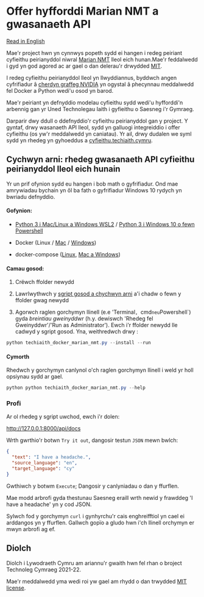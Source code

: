 # Offer hyfforddi Marian NMT a gwasanaeth API

[Read in English](docs/EN.md)

Mae'r project hwn yn cynnwys popeth sydd ei hangen i redeg peiriant cyfieithu peirianyddol niwral [Marian NMT][1] lleol eich hunan.Mae'r feddalwedd i gyd yn god agored ac ar gael o dan delerau'r drwydded [MIT][11].

I redeg cyfieithu peirianyddol lleol yn llwyddiannus, byddwch angen cyfrifiadur â [cherdyn graffeg NVIDIA][14] yn ogystal â phecynnau meddalwedd fel Docker a Python wedi'u osod yn barod.

Mae'r peiriant yn defnyddio modelau cyfieithu sydd wedi'u hyfforddi'n arbennig gan yr Uned Technolegau Iaith i gyfieithu o Saesneg i'r Gymraeg. 

Darparir dwy ddull o ddefnyddio'r cyfieithu peirianyddol gan y project. Y gyntaf, drwy wasanaeth API lleol, sydd yn galluogi integreiddio i offer cyfieithu (os yw'r meddalwedd yn caniatau). Yr ail, drwy dudalen we syml sydd yn rhedeg yn gyhoeddus a [cyfieithu.techiaith.cymru][5].


## Cychwyn arni: rhedeg gwasanaeth API cyfieithu peirianyddol lleol eich hunain

Yr un prif ofynion sydd eu hangen i bob math o gyfrifiadur. Ond mae amrywiadau bychain yn ôl ba fath o gyfrifiadur Windows 10 rydych yn bwriadu defnyddio.

#### Gofynion:

  * [Python 3 i Mac/Linux a Windows WSL2](https://www.python.org/download) / [Python 3 i Windows 10 o fewn Powershell](https://www.microsoft.com/store/productId/9PJPW5LDXLZ5)

  * Docker (Linux / [Mac][10] / [Windows][9])

  * docker-compose ([Linux][8], [Mac a Windows][7])

#### Camau gosod:

1. Crëwch ffolder newydd

2. Lawrlwythwch y [sgript gosod a chychwyn arni][6] a'i chadw o fewn y ffolder gwag newydd

3. Agorwch raglen gorchymyn llinell (e.e 'Terminal`, `cmd` neu `Powershell`) gyda *breintiau gweinyddwr* (h.y. dewiswch 'Rhedeg fel Gweinyddwr'/'Run as Administrator'). Ewch i'r ffolder newydd lle cadwyd y sgript gosod. Yna, weithredwch drwy :

```powershell
python techiaith_docker_marian_nmt.py --install --run
```
#### Cymorth

Rhedwch y gorchymyn canlynol o'ch raglen gorchymyn llinell i weld yr holl opsiynau sydd ar gael.

 ```powershell
 python python techiaith_docker_marian_nmt.py --help
 ```
 
### Profi

Ar ol rhedeg y sgript uwchod, ewch i'r dolen:

http://127.0.0.1:8000/api/docs

Wrth gwrthio'r botwn `Try it out`, dangosir testun `JSON` mewn bwlch:

```json
{
  "text": "I have a headache.",
  "source_language": "en",
  "target_language": "cy"
}
```

Gwthiwch y botwm `Execute`; Dangosir y canlyniadau o dan y ffurflen.

Mae modd arbrofi gyda thestunau Saesneg eraill wrth newid y frawddeg
'I have a headache' yn y cod JSON.


Sylwch fod y gorchymyn `curl` i gynhyrchu'r cais enghreifftiol yn cael
ei arddangos yn y ffurflen. Gallwch gopïo a gludo hwn i'ch llinell
orchymyn er mwyn arbrofi ag ef.


## Diolch

Diolch i Lywodraeth Cymru am ariannu'r gwaith hwn fel rhan o broject Technoleg Cymraeg 2021-22.

Mae'r meddalwedd yma wedi roi yw gael am rhydd o dan trwydded [MIT license][11].

[1]: https://marian-nmt.github.io
[2]: https://hub.docker.com/r/techiaith/docker-marian-nmt-api
[3]: https://hub.docker.com/r/techiaith/docker-marian-nmt-lab
[4]: https://github.com/mjpost/sacrebleu
[5]: https://cyfieithu.techiaith.cymru
[6]: https://raw.githubusercontent.com/techiaith/docker-marian-nmt/v22.09/getting-started/techiaith_docker_marian_nmt.py
[7]: https://docs.docker.com/compose/cli-command/#install-on-mac-and-windows
[8]: https://docs.docker.com/compose/cli-command/#install-on-linux
[9]: https://docs.docker.com/desktop/windows/install/
[10]: https://docs.docker.com/desktop/mac/install/
[11]: https://opensource.org/licenses/MTI
[14]: https://en.wikipedia.org/wiki/CUDA#GPUs_supported
